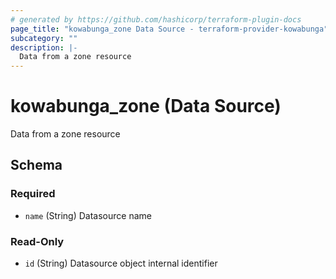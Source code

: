 ```yaml
---
# generated by https://github.com/hashicorp/terraform-plugin-docs
page_title: "kowabunga_zone Data Source - terraform-provider-kowabunga"
subcategory: ""
description: |-
  Data from a zone resource
---
```


# kowabunga_zone (Data Source)

Data from a zone resource



<!-- schema generated by tfplugindocs -->
## Schema

### Required

- `name` (String) Datasource name

### Read-Only

- `id` (String) Datasource object internal identifier
